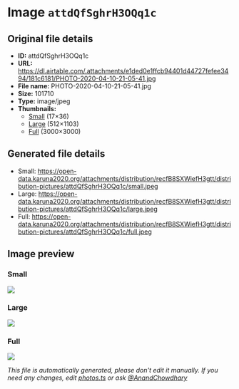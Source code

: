 # Image `attdQfSghrH3OQq1c`

## Original file details

- **ID:** attdQfSghrH3OQq1c
- **URL:** https://dl.airtable.com/.attachments/e1ded0e1ffcb94401d44727fefee3494/181c6181/PHOTO-2020-04-10-21-05-41.jpg
- **File name:** PHOTO-2020-04-10-21-05-41.jpg
- **Size:** 101710
- **Type:** image/jpeg
- **Thumbnails:**
  - [Small](https://dl.airtable.com/.attachmentThumbnails/050e5f940d179c3dbb62b617b9a8c0f0/e38e220b) (17×36)
  - [Large](https://dl.airtable.com/.attachmentThumbnails/0ba2e7371189534b87c4ed8236063a83/e29e11e6) (512×1103)
  - [Full](https://dl.airtable.com/.attachmentThumbnails/43ecc303cec49c6b6e3183779c3eb05e/697a3113) (3000×3000)

## Generated file details

- Small: https://open-data.karuna2020.org/attachments/distribution/recfB8SXWiefH3gtt/distribution-pictures/attdQfSghrH3OQq1c/small.jpeg
- Large: https://open-data.karuna2020.org/attachments/distribution/recfB8SXWiefH3gtt/distribution-pictures/attdQfSghrH3OQq1c/large.jpeg
- Full: https://open-data.karuna2020.org/attachments/distribution/recfB8SXWiefH3gtt/distribution-pictures/attdQfSghrH3OQq1c/full.jpeg

## Image preview

### Small

![](https://open-data.karuna2020.org/attachments/distribution/recfB8SXWiefH3gtt/distribution-pictures/attdQfSghrH3OQq1c/small.jpeg)

### Large

![](https://open-data.karuna2020.org/attachments/distribution/recfB8SXWiefH3gtt/distribution-pictures/attdQfSghrH3OQq1c/large.jpeg)

### Full

![](https://open-data.karuna2020.org/attachments/distribution/recfB8SXWiefH3gtt/distribution-pictures/attdQfSghrH3OQq1c/full.jpeg)

_This file is automatically generated, please don't edit it manually. If you need any changes, edit [photos.ts](/photos.ts) or ask [@AnandChowdhary](https://github.com/AnandChowdhary)_
